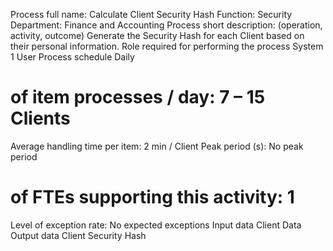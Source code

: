 Process full name: Calculate Client Security Hash
Function:  Security
Department: Finance and Accounting
Process short description:
(operation, activity, outcome)
Generate the Security Hash for each Client based on their personal information.
Role required for performing the process
System 1 User
Process schedule
Daily
# of item processes / day: 7 – 15 Clients
Average handling time per item: 2 min / Client
Peak period (s): No peak period
# of FTEs supporting this activity: 1
Level of exception rate: No expected exceptions
Input data
Client Data
Output data
Client Security Hash
